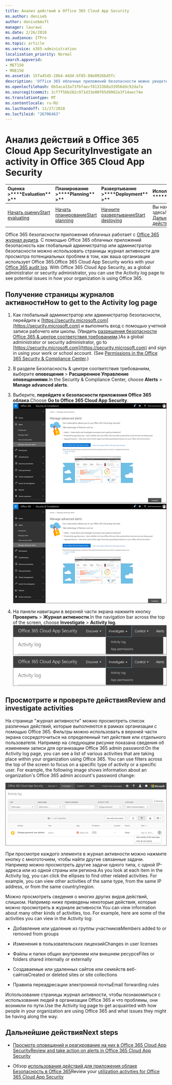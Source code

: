 ```yaml
---
title: Анализ действий в Office 365 Cloud App Security
ms.author: deniseb
author: denisebmsft
manager: laurawi
ms.date: 2/26/2018
ms.audience: ITPro
ms.topic: article
ms.service: o365-administration
localization_priority: Normal
search.appverid:
- MET150
- MOE150
ms.assetid: 15fa4545-28b4-4dd4-bf85-88e0926bd5fc
description: 'Office 365 облачных приложений безопасности можно увидеть, что происходит в вашей среде Office 365, поиск и исследование мероприятий и учетных записей. '
ms.openlocfilehash: 6b5aca33a73fbfaecf8133368a33956ddc92da7a
ms.sourcegitcommit: 2cf7f5bb282c971d33e00f65d9982a3f14aec74e
ms.translationtype: MT
ms.contentlocale: ru-RU
ms.lasthandoff: 11/27/2018
ms.locfileid: "26706463"
---
```

# <a name="investigate-an-activity-in-office-365-cloud-app-security"></a><span data-ttu-id="cae0b-103">Анализ действий в Office 365 Cloud App Security</span><span class="sxs-lookup"><span data-stu-id="cae0b-103">Investigate an activity in Office 365 Cloud App Security</span></span>
  
|<span data-ttu-id="cae0b-104">Оценка **\>**</span><span class="sxs-lookup"><span data-stu-id="cae0b-104">\*\*\*\*Evaluation\*\* \>\*\*</span></span>|<span data-ttu-id="cae0b-105">Планирование **\>**</span><span class="sxs-lookup"><span data-stu-id="cae0b-105">\*\*\*\*Planning\*\* \>\*\*</span></span>|<span data-ttu-id="cae0b-106">Развертывание **\>**</span><span class="sxs-lookup"><span data-stu-id="cae0b-106">\*\*\*\*Deployment\*\* \>\*\*</span></span>|<span data-ttu-id="cae0b-107">Использование \*\*\*</span><span class="sxs-lookup"><span data-stu-id="cae0b-107">\*\*\*\*Utilization\*\*\*\*</span></span>|
|:-----|:-----|:-----|:-----|
|[<span data-ttu-id="cae0b-108">Начать оценку</span><span class="sxs-lookup"><span data-stu-id="cae0b-108">Start evaluating</span></span>](office-365-cas-overview.md) <br/> |[<span data-ttu-id="cae0b-109">Начать планирование</span><span class="sxs-lookup"><span data-stu-id="cae0b-109">Start planning</span></span>](get-ready-for-office-365-cas.md) <br/> |[<span data-ttu-id="cae0b-110">Начните развертывание</span><span class="sxs-lookup"><span data-stu-id="cae0b-110">Start deploying</span></span>](turn-on-office-365-cas.md) <br/> |<span data-ttu-id="cae0b-111">Вы находитесь здесь!</span><span class="sxs-lookup"><span data-stu-id="cae0b-111">You are here!</span></span>  <br/> [<span data-ttu-id="cae0b-112">Дальнейшие действия</span><span class="sxs-lookup"><span data-stu-id="cae0b-112">Next steps</span></span>](#next-steps) <br/> |
   
<span data-ttu-id="cae0b-p101">Office 365 безопасности приложения облачных работает с [Office 365 журнал аудита](detailed-properties-in-the-office-365-audit-log.md). С помощью Office 365 облачных приложений безопасность как глобальный администратор или администратор безопасности можно использовать страницы журнал активности для просмотра потенциальных проблем в том, как ваша организация использует Office 365.</span><span class="sxs-lookup"><span data-stu-id="cae0b-p101">Office 365 Cloud App Security works with your [Office 365 audit log](detailed-properties-in-the-office-365-audit-log.md). With Office 365 Cloud App Security, as a global administrator or security administrator, you can use the Activity log page to see potential issues in how your organization is using Office 365.</span></span>
  
## <a name="how-to-get-to-the-activity-log-page"></a><span data-ttu-id="cae0b-115">Получение страницы журналов активности</span><span class="sxs-lookup"><span data-stu-id="cae0b-115">How to get to the Activity log page</span></span>

1. <span data-ttu-id="cae0b-p102">Как глобальный администратор или администратор безопасности, перейдите к [https://security.microsoft.com](https://security.microsoft.com) и выполнить вход с помощью учетной записи рабочего или школы. (Увидеть [разрешения безопасности Office 365 &amp; центре соответствия требованиям](permissions-in-the-security-and-compliance-center.md).)</span><span class="sxs-lookup"><span data-stu-id="cae0b-p102">As a global administrator or security administrator, go to [https://security.microsoft.com](https://security.microsoft.com) and sign in using your work or school account. (See [Permissions in the Office 365 Security &amp; Compliance Center](permissions-in-the-security-and-compliance-center.md).)</span></span>
    
2. <span data-ttu-id="cae0b-118">В разделе Безопасность &amp; центре соответствия требованиям, выберите **оповещения** \> **Расширенное Управление оповещениями**.</span><span class="sxs-lookup"><span data-stu-id="cae0b-118">In the Security &amp; Compliance Center, choose **Alerts** \> **Manage advanced alerts**.</span></span>
    
3. <span data-ttu-id="cae0b-119">Выберите, **перейдите к безопасности приложения Office 365 облака**.</span><span class="sxs-lookup"><span data-stu-id="cae0b-119">Choose **Go to Office 365 Cloud App Security**.</span></span><br/><span data-ttu-id="cae0b-120">![В разделе Безопасность &amp; центре соответствия требованиям, выберите дополнительные оповещения для перехода к безопасности Office 365 облаке приложения](media/958632d4-03e3-4ade-8e22-d5509db6fca7.png)</span><span class="sxs-lookup"><span data-stu-id="cae0b-120">![In the Security &amp; Compliance Center, choose Manage Advanced Alerts to go to Office 365 Cloud App Security](media/958632d4-03e3-4ade-8e22-d5509db6fca7.png)</span></span>
  
4. <span data-ttu-id="cae0b-121">На панели навигации в верхней части экрана нажмите кнопку **Проверить** \> **Журнал активности**.</span><span class="sxs-lookup"><span data-stu-id="cae0b-121">In the navigation bar across the top of the screen, choose **Investigate** \> **Activity log**.</span></span><br/><span data-ttu-id="cae0b-122">![На портале O365 сервера клиентского доступа нажмите кнопку Проверить.](media/8c7b87c9-71a6-4952-adb2-185e941ffe9a.png)</span><span class="sxs-lookup"><span data-stu-id="cae0b-122">![In the O365 CAS portal, choose Investigate.](media/8c7b87c9-71a6-4952-adb2-185e941ffe9a.png)</span></span>
  
## <a name="review-and-investigate-activities"></a><span data-ttu-id="cae0b-123">Просмотрите и проверьте действия</span><span class="sxs-lookup"><span data-stu-id="cae0b-123">Review and investigate activities</span></span>

<span data-ttu-id="cae0b-p103">На странице "журнал активности" можно просмотреть список различных действий, которые выполняются в рамках организации с помощью Office 365. Фильтры можно использовать в верхней части экрана сосредоточиться на определенный тип действия или отдельного пользователя. Например на следующем рисунке показана сведения об изменении записи для организации Office 365 admin password:</span><span class="sxs-lookup"><span data-stu-id="cae0b-p103">On the Activity log page, you can see a list of various activities that are taking place within your organization using Office 365. You can use filters across the top of the screen to focus on a specific type of activity or a specific user. For example, the following image shows information about an organization's Office 365 admin account's password change:</span></span>
  
![В облаке приложения Office 365 Безопасность выберите проверить \> журнал активности.](media/5d54600c-59cd-4f33-b4f0-29b75c37baae.png)
  
<span data-ttu-id="cae0b-p104">При просмотре каждого элемента в журнал активности можно нажмите кнопку с многоточием, чтобы найти другие связанные задачи. Например можно просмотреть другие задачи одного типа, с одной IP-адреса или из одной страны или региона.</span><span class="sxs-lookup"><span data-stu-id="cae0b-p104">As you look at each item in the Activity log, you can click the ellipses to find other related activities. For example, you can view other activities of the same type, from the same IP address, or from the same country/region.</span></span>
  
<span data-ttu-id="cae0b-p105">Можно просмотреть сведения о многих других видов действий, слишком. Например ниже приведены некоторые действия, которые можно просмотреть в журнале активности.</span><span class="sxs-lookup"><span data-stu-id="cae0b-p105">You can view information about many other kinds of activities, too. For example, here are some of the activities you can view in the Activity log:</span></span>
  
- <span data-ttu-id="cae0b-132">Добавление или удаление из группы участников</span><span class="sxs-lookup"><span data-stu-id="cae0b-132">Members added to or removed from groups</span></span>
    
- <span data-ttu-id="cae0b-133">Изменения в пользовательских лицензий</span><span class="sxs-lookup"><span data-stu-id="cae0b-133">Changes in user licenses</span></span>
    
- <span data-ttu-id="cae0b-134">Файлы и папки общих внутреннем или внешнем ресурсе</span><span class="sxs-lookup"><span data-stu-id="cae0b-134">Files or folders shared internally or externally</span></span>
    
- <span data-ttu-id="cae0b-135">Создаваемые или удаленных сайтов или семейств веб-сайтов</span><span class="sxs-lookup"><span data-stu-id="cae0b-135">Created or deleted sites or site collections</span></span>
    
- <span data-ttu-id="cae0b-136">Правила переадресации электронной почты</span><span class="sxs-lookup"><span data-stu-id="cae0b-136">Email forwarding rules</span></span>
    
<span data-ttu-id="cae0b-137">Использование страницы журнал активности, чтобы познакомиться с использования людей в организации Office 365 и что проблемы, они возникли по пути.</span><span class="sxs-lookup"><span data-stu-id="cae0b-137">Use the Activity log page to get acquainted with how people in your organization are using Office 365 and what issues they might be having along the way.</span></span>
  
## <a name="next-steps"></a><span data-ttu-id="cae0b-138">Дальнейшие действия</span><span class="sxs-lookup"><span data-stu-id="cae0b-138">Next steps</span></span>

- [<span data-ttu-id="cae0b-139">Просмотр оповещений и реагирование на них в Office 365 Cloud App Security</span><span class="sxs-lookup"><span data-stu-id="cae0b-139">Review and take action on alerts in Office 365 Cloud App Security</span></span>](review-office-365-cas-alerts.md)
    
- <span data-ttu-id="cae0b-140">Обзор [использования действий для приложения облаке Безопасность в Office 365](utilization-activities-for-ocas.md)</span><span class="sxs-lookup"><span data-stu-id="cae0b-140">Review your [utilization activities for Office 365 Cloud App Security](utilization-activities-for-ocas.md)</span></span>
    

